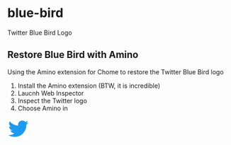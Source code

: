 # blue-bird
Twitter Blue Bird Logo

## Restore Blue Bird with Amino
Using the Amino extension for Chome to restore the Twitter Blue Bird logo
1. Install the Amino extension (BTW, it is incredible)
2. Laucnh Web Inspector
3. Inspect the Twitter logo
4. Choose Amino in 

<img src="twitter-blue-logo.svg" alt="Twitter Logo" width="48" height="48" border="0" />
